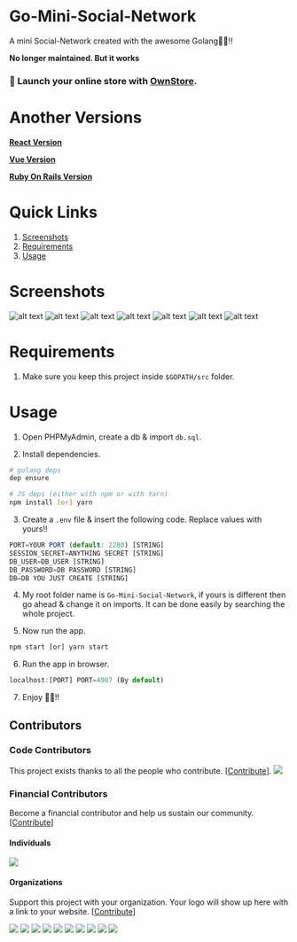 # Go-Mini-Social-Network
A mini Social-Network created with the awesome Golang💖💖!!

**No longer maintained. But it works**

### 🛒 Launch your online store with [OwnStore](https://ownstore.dev).

# Another Versions
**[React Version](https://github.com/yTakkar/React-Mini-Social-Network)**

**[Vue Version](https://github.com/yTakkar/Vue-Mini-Social-Network)**

**[Ruby On Rails Version](https://github.com/yTakkar/Rails-Mini-Social-Network)**

# Quick Links
1. [Screenshots](#screenshots)
2. [Requirements](#requirements)
3. [Usage](#usage)

# Screenshots
![alt text](https://raw.githubusercontent.com/yTakkar/Go-Mini-Social-Network/master/screenshots/Snap%202017-09-26%20at%2001.11.55.png)
![alt text](https://raw.githubusercontent.com/yTakkar/Go-Mini-Social-Network/master/screenshots/Snap%202017-09-26%20at%2001.12.18.png)
![alt text](https://raw.githubusercontent.com/yTakkar/Go-Mini-Social-Network/master/screenshots/Snap%202017-09-26%20at%2013.11.39.png)
![alt text](https://raw.githubusercontent.com/yTakkar/Go-Mini-Social-Network/master/screenshots/Snap%202017-09-26%20at%2001.13.22.png)
![alt text](https://raw.githubusercontent.com/yTakkar/Go-Mini-Social-Network/master/screenshots/Snap%202017-09-26%20at%2001.12.03.png)
![alt text](https://raw.githubusercontent.com/yTakkar/Go-Mini-Social-Network/master/screenshots/Snap%202017-09-26%20at%2001.13.07.png)
![alt text](https://raw.githubusercontent.com/yTakkar/Go-Mini-Social-Network/master/screenshots/Snap%202017-09-26%20at%2001.13.29.png)

# Requirements
1. Make sure you keep this project inside `$GOPATH/src` folder.
# Usage

1. Open PHPMyAdmin, create a db & import `db.sql`.

2. Install dependencies.
```bash
# golang deps
dep ensure

# JS deps (either with npm or with Yarn)
npm install [or] yarn
```

3. Create a `.env` file & insert the following code. Replace values with yours!!
```javascript
PORT=YOUR PORT (default: 2280) [STRING]
SESSION_SECRET=ANYTHING SECRET [STRING]
DB_USER=DB_USER [STRING]
DB_PASSWORD=DB PASSWORD [STRING]
DB=DB YOU JUST CREATE [STRING]
```

4. My root folder name is `Go-Mini-Social-Network`, if yours is different then go ahead & change it on imports. It can be done easily by searching the whole project.

5. Now run the app.
```javascript
npm start [or] yarn start
```

6. Run the app in browser.
```javascript
localhost:[PORT] PORT=4907 (By default)
```

7. Enjoy 💖💖!!

## Contributors

### Code Contributors

This project exists thanks to all the people who contribute. [[Contribute](CONTRIBUTING.md)].
<a href="https://github.com/yTakkar/Go-Mini-Social-Network/graphs/contributors"><img src="https://opencollective.com/Go-Mini-Social-Network/contributors.svg?width=890&button=false" /></a>

### Financial Contributors

Become a financial contributor and help us sustain our community. [[Contribute](https://opencollective.com/Go-Mini-Social-Network/contribute)]

#### Individuals

<a href="https://opencollective.com/Go-Mini-Social-Network"><img src="https://opencollective.com/Go-Mini-Social-Network/individuals.svg?width=890"></a>

#### Organizations

Support this project with your organization. Your logo will show up here with a link to your website. [[Contribute](https://opencollective.com/Go-Mini-Social-Network/contribute)]

<a href="https://opencollective.com/Go-Mini-Social-Network/organization/0/website"><img src="https://opencollective.com/Go-Mini-Social-Network/organization/0/avatar.svg"></a>
<a href="https://opencollective.com/Go-Mini-Social-Network/organization/1/website"><img src="https://opencollective.com/Go-Mini-Social-Network/organization/1/avatar.svg"></a>
<a href="https://opencollective.com/Go-Mini-Social-Network/organization/2/website"><img src="https://opencollective.com/Go-Mini-Social-Network/organization/2/avatar.svg"></a>
<a href="https://opencollective.com/Go-Mini-Social-Network/organization/3/website"><img src="https://opencollective.com/Go-Mini-Social-Network/organization/3/avatar.svg"></a>
<a href="https://opencollective.com/Go-Mini-Social-Network/organization/4/website"><img src="https://opencollective.com/Go-Mini-Social-Network/organization/4/avatar.svg"></a>
<a href="https://opencollective.com/Go-Mini-Social-Network/organization/5/website"><img src="https://opencollective.com/Go-Mini-Social-Network/organization/5/avatar.svg"></a>
<a href="https://opencollective.com/Go-Mini-Social-Network/organization/6/website"><img src="https://opencollective.com/Go-Mini-Social-Network/organization/6/avatar.svg"></a>
<a href="https://opencollective.com/Go-Mini-Social-Network/organization/7/website"><img src="https://opencollective.com/Go-Mini-Social-Network/organization/7/avatar.svg"></a>
<a href="https://opencollective.com/Go-Mini-Social-Network/organization/8/website"><img src="https://opencollective.com/Go-Mini-Social-Network/organization/8/avatar.svg"></a>
<a href="https://opencollective.com/Go-Mini-Social-Network/organization/9/website"><img src="https://opencollective.com/Go-Mini-Social-Network/organization/9/avatar.svg"></a>
